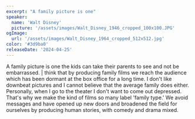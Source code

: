 ```yaml
---
excerpt: "A family picture is one"
speaker:
  name: 'Walt Disney'
  picture: '/assets/images/Walt_Disney_1946_cropped_100x100.JPG'
ogImage:
  url: '/assets/images/Walt_Disney_1964_cropped_512x512.jpg'
color: '#3d9ba0'
releaseDate: '2024-04-25'
---
```

A family picture is one the kids can take their parents to see and not be embarrassed. | think that by producing family films we reach the audience which has been dormant at the box office for a long time. I don't like downbeat pictures and I cannot believe that the average family does either. Personally, when I go to the theater I don't want to come out depressed. That's why we make the kind of films so many label 'family type.' We avoid messages and have opened up new doors and broadened the field for ourselves by producing human stories, with comedy and drama mixed.
